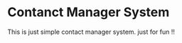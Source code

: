 Contanct Manager System
========================

This is just simple contact manager system.
just for fun !!
